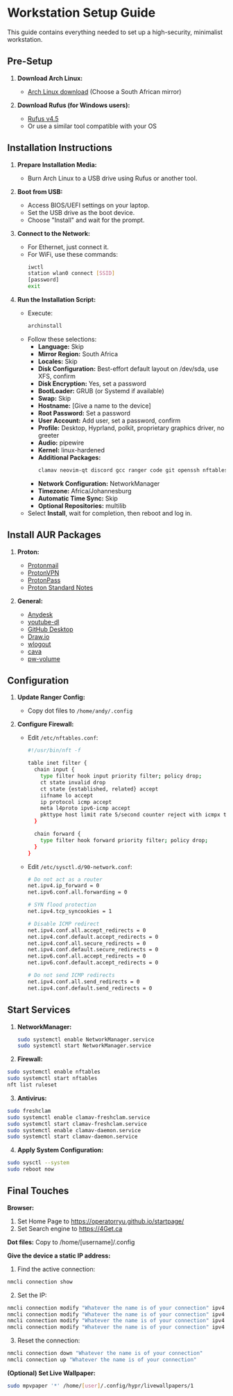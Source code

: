 # Workstation Setup Guide

This guide contains everything needed to set up a high-security, minimalist workstation.

## Pre-Setup

1. **Download Arch Linux:**
   - [Arch Linux download](https://archlinux.org/download/) (Choose a South African mirror)

2. **Download Rufus (for Windows users):**
   - [Rufus v4.5](https://github.com/pbatard/rufus/releases/download/v4.5/rufus-4.5p.exe)
   - Or use a similar tool compatible with your OS

## Installation Instructions

1. **Prepare Installation Media:**
   - Burn Arch Linux to a USB drive using Rufus or another tool.

2. **Boot from USB:**
   - Access BIOS/UEFI settings on your laptop.
   - Set the USB drive as the boot device.
   - Choose "Install" and wait for the prompt.

3. **Connect to the Network:**
   - For Ethernet, just connect it.
   - For WiFi, use these commands:
     ```bash
     iwctl
     station wlan0 connect [SSID]
     [password]
     exit
     ```

4. **Run the Installation Script:**
   - Execute:
     ```bash
     archinstall
     ```
   - Follow these selections:
     - **Language:** Skip
     - **Mirror Region:** South Africa
     - **Locales:** Skip
     - **Disk Configuration:** Best-effort default layout on /dev/sda, use XFS, confirm
     - **Disk Encryption:** Yes, set a password
     - **BootLoader:** GRUB (or Systemd if available)
     - **Swap:** Skip
     - **Hostname:** [Give a name to the device]
     - **Root Password:** Set a password
     - **User Account:** Add user, set a password, confirm
     - **Profile:** Desktop, Hyprland, polkit, proprietary graphics driver, no greeter
     - **Audio:** pipewire
     - **Kernel:** linux-hardened
     - **Additional Packages:**
       ```bash
       clamav neovim-qt discord gcc ranger code git openssh nftables spotify-launcher firewalld wireguard-tools kdeconnect htop fastfetch libreoffice-fresh cmake smbclient nmap fuzzel waybar dunst swaylock vivaldi gnome-keyring code ly mpvpaper
       ```
     - **Network Configuration:** NetworkManager
     - **Timezone:** Africa/Johannesburg
     - **Automatic Time Sync:** Skip
     - **Optional Repositories:** multilib
   - Select **Install**, wait for completion, then reboot and log in.

## Install AUR Packages

1. **Proton:**
   - [Protonmail](https://aur.archlinux.org/proton-mail-bin.git)
   - [ProtonVPN](https://aur.archlinux.org/protonvpn.git)
   - [ProtonPass](https://aur.archlinux.org/packages/protonpass-bin)
   - [Proton Standard Notes](https://aur.archlinux.org/packages/standardnotes-desktop)

2. **General:**
   - [Anydesk](https://aur.archlinux.org/anydesk-bin.git)
   - [youtube-dl](https://aur.archlinux.org/youtube-dl.git)
   - [GitHub Desktop](https://aur.archlinux.org/github-desktop.git)
   - [Draw.io](https://aur.archlinux.org/drawio-desktop.git)
   - [wlogout](https://aur.archlinux.org/wlogout.git)
   - [cava](https://aur.archlinux.org/cava.git)
   - [pw-volume](https://aur.archlinux.org/pw-volume.git)

## Configuration

1. **Update Ranger Config:**
   - Copy dot files to `/home/andy/.config`

2. **Configure Firewall:**
   - Edit `/etc/nftables.conf`:
     ```bash
     #!/usr/bin/nft -f

     table inet filter {
       chain input {
         type filter hook input priority filter; policy drop;
         ct state invalid drop
         ct state {established, related} accept
         iifname lo accept
         ip protocol icmp accept
         meta l4proto ipv6-icmp accept
         pkttype host limit rate 5/second counter reject with icmpx type admin-prohibited
       }

       chain forward {
         type filter hook forward priority filter; policy drop;
       }
     }
     ```
   - Edit `/etc/sysctl.d/90-network.conf`:
     ```bash
     # Do not act as a router
     net.ipv4.ip_forward = 0
     net.ipv6.conf.all.forwarding = 0

     # SYN flood protection
     net.ipv4.tcp_syncookies = 1

     # Disable ICMP redirect
     net.ipv4.conf.all.accept_redirects = 0
     net.ipv4.conf.default.accept_redirects = 0
     net.ipv4.conf.all.secure_redirects = 0
     net.ipv4.conf.default.secure_redirects = 0
     net.ipv6.conf.all.accept_redirects = 0
     net.ipv6.conf.default.accept_redirects = 0

     # Do not send ICMP redirects
     net.ipv4.conf.all.send_redirects = 0
     net.ipv4.conf.default.send_redirects = 0
     ```

## Start Services

1. **NetworkManager:**
   ```bash
   sudo systemctl enable NetworkManager.service
   sudo systemctl start NetworkManager.service

2. **Firewall:**
```bash
sudo systemctl enable nftables
sudo systemctl start nftables
nft list ruleset
```

3. **Antivirus:**
```bash
sudo freshclam
sudo systemctl enable clamav-freshclam.service
sudo systemctl start clamav-freshclam.service
sudo systemctl enable clamav-daemon.service
sudo systemctl start clamav-daemon.service
```

4. **Apply System Configuration:**
```bash
sudo sysctl --system
sudo reboot now
```

## Final Touches
**Browser:**
1) Set Home Page to https://operatorryu.github.io/startpage/
2) Set Search engine to https://4Get.ca

**Dot files:**
Copy to /home/[username]/.config

**Give the device a static IP address:**
1) Find the active connection:
```bash
nmcli connection show
```
2) Set the IP:
```bash
nmcli connection modify "Whatever the name is of your connection" ipv4.addresses IP.Adderss.goes.here/24
nmcli connection modify "Whatever the name is of your connection" ipv4.gateway gateway.Adderss.goes.here
nmcli connection modify "Whatever the name is of your connection" ipv4.dns "8.8.8.8 8.8.4.4"
nmcli connection modify "Whatever the name is of your connection" ipv4.method manual
```
3) Reset the connection:
```bash
nmcli connection down "Whatever the name is of your connection"
nmcli connection up "Whatever the name is of your connection"
```
**(Optional) Set Live Wallpaper:**
```bash
sudo mpvpaper '*' /home/[user]/.config/hypr/livewallpapers/1
```
